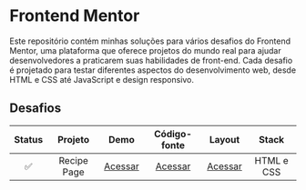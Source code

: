 # Frontend Mentor
 Este repositório contém minhas soluções para vários desafios do Frontend Mentor, uma plataforma que oferece projetos do mundo real para ajudar desenvolvedores a praticarem suas habilidades de front-end. Cada desafio é projetado para testar diferentes aspectos do desenvolvimento web, desde HTML e CSS até JavaScript e design responsivo.

## Desafios

| Status | Projeto | Demo | Código-fonte | Layout | Stack |
| :---: | :---:   | :---:  | :---:  | :---: | :---:     |
| ✅ | Recipe Page | [Acessar](https://willalmeid.github.io/frontend-mentor/recipe-page/) | [Acessar](./recipe-page/) | [Acessar](https://www.frontendmentor.io/challenges/recipe-page-KiTsR8QQKm) | HTML e CSS |
